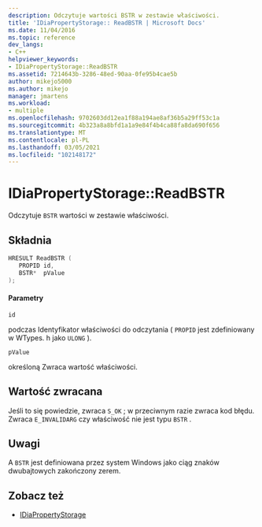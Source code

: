```yaml
---
description: Odczytuje wartości BSTR w zestawie właściwości.
title: 'IDiaPropertyStorage:: ReadBSTR | Microsoft Docs'
ms.date: 11/04/2016
ms.topic: reference
dev_langs:
- C++
helpviewer_keywords:
- IDiaPropertyStorage::ReadBSTR
ms.assetid: 7214643b-3286-48ed-90aa-0fe95b4cae5b
author: mikejo5000
ms.author: mikejo
manager: jmartens
ms.workload:
- multiple
ms.openlocfilehash: 9702603dd12ea1f88a194ae8af36b5a29ff53c1a
ms.sourcegitcommit: 4b323a8a8bfd1a1a9e84f4b4ca88fa8da690f656
ms.translationtype: MT
ms.contentlocale: pl-PL
ms.lasthandoff: 03/05/2021
ms.locfileid: "102148172"
---
```

# <a name="idiapropertystoragereadbstr"></a>IDiaPropertyStorage::ReadBSTR
Odczytuje `BSTR` wartości w zestawie właściwości.

## <a name="syntax"></a>Składnia

```C++
HRESULT ReadBSTR ( 
   PROPID id,
   BSTR*  pValue
);
```

#### <a name="parameters"></a>Parametry
 `id`

podczas Identyfikator właściwości do odczytania ( `PROPID` jest zdefiniowany w WTypes. h jako `ULONG` ).

 `pValue`

określoną Zwraca wartość właściwości.

## <a name="return-value"></a>Wartość zwracana
 Jeśli to się powiedzie, zwraca `S_OK` ; w przeciwnym razie zwraca kod błędu. Zwraca `E_INVALIDARG` czy właściwość nie jest typu `BSTR` .

## <a name="remarks"></a>Uwagi
 A `BSTR` jest definiowana przez system Windows jako ciąg znaków dwubajtowych zakończony zerem.

## <a name="see-also"></a>Zobacz też
- [IDiaPropertyStorage](../../debugger/debug-interface-access/idiapropertystorage.md)

